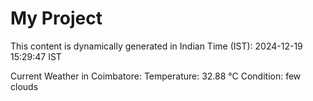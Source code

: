 # My Project

This content is dynamically generated in Indian Time (IST): 2024-12-19 15:29:47 IST


Current Weather in Coimbatore:
Temperature: 32.88 °C
Condition: few clouds
